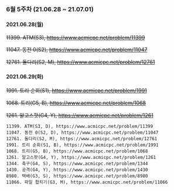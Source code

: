 ### 6월 5주차 (21.06.28 ~ 21.07.01)

#### 2021.06.28(월)

~~11399. ATM(S3), https://www.acmicpc.net/problem/11399~~

~~11047. 동전 0(S2), https://www.acmicpc.net/problem/11047~~

~~12761. 돌다리(S2, M), https://www.acmicpc.net/problem/12761~~

#### 2021.06.29(화)

~~1991. 트리 순회(S1), https://www.acmicpc.net/problem/1991~~

~~1068. 트리(G5, B), https://www.acmicpc.net/problem/1068~~

~~1261. 알고스팟(G4, Y), https://www.acmicpc.net/problem/1261~~

```
11399. ATM(S3, D), https://www.acmicpc.net/problem/11399
11047. 동전 0(S2, D), https://www.acmicpc.net/problem/11047
12761. 돌다리(S2, M), https://www.acmicpc.net/problem/12761 
1991. 트리 순회(S1, B), https://www.acmicpc.net/problem/1991
1068. 트리(G5, B), https://www.acmicpc.net/problem/1068
1261. 알고스팟(G4, Y), https://www.acmicpc.net/problem/1261
1344. 축구(G4, S), https://www.acmicpc.net/problem/1344
1430. 공격(G4, Y), https://www.acmicpc.net/problem/1430
8980. 택배(G3, S), https://www.acmicpc.net/problem/8980
11066. 파일 합치기(G3, M), https://www.acmicpc.net/problem/11066
```

